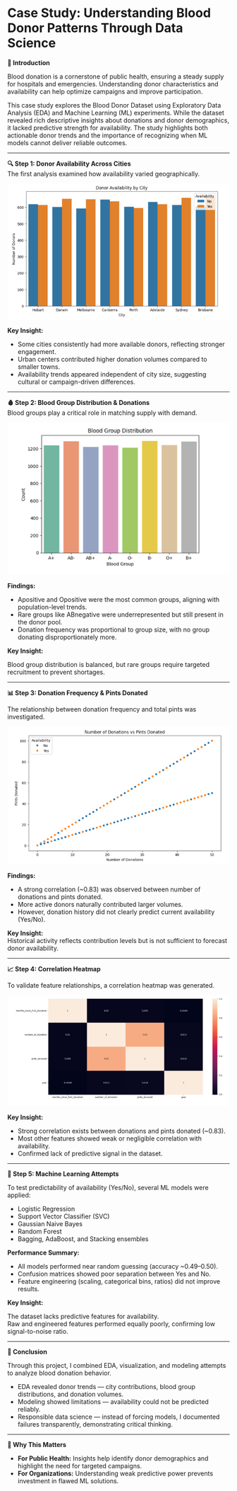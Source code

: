 # Case Study: Understanding Blood Donor Patterns Through Data Science  

**📌 Introduction**  

Blood donation is a cornerstone of public health, ensuring a steady supply for hospitals and emergencies. Understanding donor characteristics and availability can help optimize campaigns and improve participation.  

This case study explores the Blood Donor Dataset using Exploratory Data Analysis (EDA) and Machine Learning (ML) experiments. While the dataset revealed rich descriptive insights about donations and donor demographics, it lacked predictive strength for availability. The study highlights both actionable donor trends and the importance of recognizing when ML models cannot deliver reliable outcomes.  

---

**🔍 Step 1: Donor Availability Across Cities**  
The first analysis examined how availability varied geographically.  

![](blood_donor_graphs/City_vs_Donor.png)  

**Key Insight:**  

- Some cities consistently had more available donors, reflecting stronger engagement.  
- Urban centers contributed higher donation volumes compared to smaller towns.  
- Availability trends appeared independent of city size, suggesting cultural or campaign-driven differences.  

---

**🩸 Step 2: Blood Group Distribution & Donations**  
Blood groups play a critical role in matching supply with demand.  

![](blood_donor_graphs/blood_group_distribution.png)  

**Findings:**  

- Apositive and Opositive were the most common groups, aligning with population-level trends.  
- Rare groups like ABnegative were underrepresented but still present in the donor pool.  
- Donation frequency was proportional to group size, with no group donating disproportionately more.  

**Key Insight:**  

Blood group distribution is balanced, but rare groups require targeted recruitment to prevent shortages.  

---

**📊 Step 3: Donation Frequency & Pints Donated**  

The relationship between donation frequency and total pints was investigated.  

![](blood_donor_graphs/donation_vs_pints_donated.png)  

**Findings:**  

- A strong correlation (~0.83) was observed between number of donations and pints donated.  
- More active donors naturally contributed larger volumes.  
- However, donation history did not clearly predict current availability (Yes/No).  

**Key Insight:**  
Historical activity reflects contribution levels but is not sufficient to forecast donor availability.  

---

**📈 Step 4: Correlation Heatmap**  

To validate feature relationships, a correlation heatmap was generated.  

![](blood_donor_graphs/correlation_heatmap.png)  

**Key Insight:**  

- Strong correlation exists between donations and pints donated (~0.83).  
- Most other features showed weak or negligible correlation with availability.  
- Confirmed lack of predictive signal in the dataset.  

---

**🤖 Step 5: Machine Learning Attempts**  

To test predictability of availability (Yes/No), several ML models were applied:  
- Logistic Regression  
- Support Vector Classifier (SVC)  
- Gaussian Naive Bayes  
- Random Forest  
- Bagging, AdaBoost, and Stacking ensembles  

**Performance Summary:**  

- All models performed near random guessing (accuracy ~0.49–0.50).  
- Confusion matrices showed poor separation between Yes and No.  
- Feature engineering (scaling, categorical bins, ratios) did not improve results.  

**Key Insight:**  

The dataset lacks predictive features for availability.  
Raw and engineered features performed equally poorly, confirming low signal-to-noise ratio.  

---

**🎯 Conclusion**  

Through this project, I combined EDA, visualization, and modeling attempts to analyze blood donation behavior.  
- EDA revealed donor trends — city contributions, blood group distributions, and donation volumes.  
- Modeling showed limitations — availability could not be predicted reliably.  
- Responsible data science — instead of forcing models, I documented failures transparently, demonstrating critical thinking.  

---

**🌟 Why This Matters**  

- **For Public Health:** Insights help identify donor demographics and highlight the need for targeted campaigns.  
- **For Organizations:** Understanding weak predictive power prevents investment in flawed ML solutions.  

